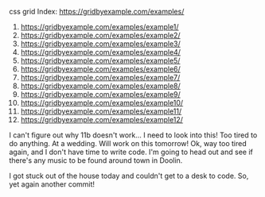 css grid 
Index: https://gridbyexample.com/examples/

1. https://gridbyexample.com/examples/example1/
2. https://gridbyexample.com/examples/example2/
3. https://gridbyexample.com/examples/example3/
4. https://gridbyexample.com/examples/example4/
5. https://gridbyexample.com/examples/example5/
6. https://gridbyexample.com/examples/example6/
7. https://gridbyexample.com/examples/example7/
8. https://gridbyexample.com/examples/example8/
9. https://gridbyexample.com/examples/example9/
10. https://gridbyexample.com/examples/example10/
11. https://gridbyexample.com/examples/example11/
12. https://gridbyexample.com/examples/example12/

I can't figure out why 11b doesn't work... I need to look into this!
Too tired to do anything. At a wedding. Will work on this tomorrow!
Ok, way too tired again, and I don't have time to write code. I'm going to head out and see if there's any music to be found around town in Doolin.

I got stuck out of the house today and couldn't get to a desk to code. So, yet again another commit!